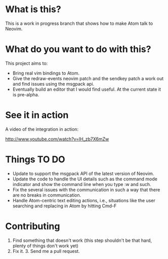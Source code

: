 # What is this?

This is a work in progress branch that shows how to make Atom talk to Neovim.

# What do you want to do with this?

This project aims to:

* Bring real vim bindings to Atom.
* Give the redraw-events neovim patch and the sendkey patch a work out and find
issues using the msgpack api.
* Eventually build an editor that I would find useful. At the current state it is
pre-alpha.

# See it in action

A video of the integration in action:

http://www.youtube.com/watch?v=lH_zb7X6mZw

# Things TO DO

* Update to support the msgpack API of the latest version of Neovim.
* Update the code to handle the UI details such as the command mode indicator
and show the command line when you type :w and such.
* Fix the several issues with the communication in such a way that there are no
breaks in communication.
* Handle Atom-centric text editing actions, i.e., situations like the user searching and replacing in Atom by hitting Cmd-F

# Contributing

1. Find something that doesn't work (this step shouldn't be that hard, plenty of things don't work yet)
2. Fix it. 3. Send me a pull request.
